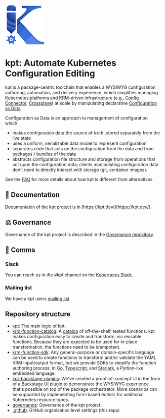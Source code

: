 ![kpt logo](https://github.com/kptdev/kpt/blob/main/logo/KptLogoSmall.png?raw=true)

# kpt: Automate Kubernetes Configuration Editing

kpt is a package-centric toolchain that enables a WYSIWYG configuration authoring, automation, and delivery experience,
which simplifies managing Kubernetes platforms and KRM-driven infrastructure (e.g.,
[Config Connector](https://github.com/GoogleCloudPlatform/k8s-config-connector), [Crossplane](https://crossplane.io/))
at scale by manipulating declarative
[Configuration as Data](https://github.com/kptdev/kpt/blob/main/docs/design-docs/06-config-as-data.md).

Configuration as Data is an approach to management of configuration which:

- makes configuration data the source of truth, stored separately from the live state
- uses a uniform, serializable data model to represent configuration
- separates code that acts on the configuration from the data and from packages / bundles of the data
- abstracts configuration file structure and storage from operations that act upon the configuration data; clients
  manipulating configuration data don’t need to directly interact with storage (git, container images).

See the [FAQ](https://kpt.dev/faq/) for more details about how kpt is different from alternatives.

## 📖 Documentation 

Documentaion of the kpt project is in [https://kpt.dev/](https://kpt.dev/).

## ⚖️ Governance

Governance of the kpt project is described in the
[Governance repository](https://github.com/kptdev/governance/blob/main/README.md).

## 👋 Comms 

### Slack

You can reach us in the #kpt channel on the [Kubernetes Slack](https://communityinviter.com/apps/kubernetes/community).

### Mailing list

We have a kpt users [mailing list](https://groups.google.com/forum/?oldui=1#!forum/kpt-users).

## Repository structure

- [kpt](https://github.com/kptdev/kpt): The main logic of kpt.
- [krm-function-catalog](https://github.com/kptdev/krm-functions-catalog): A [catalog](https://catalog.kpt.dev/) of
  off-the-shelf, tested functions. kpt makes configuration easy to create and transform, via reusable functions. Because
  they are expected to be used for in-place transformation, the functions need to be idempotent.
- [krm-function-sdk](https://github.com/kptdev/krm-functions-sdk): Any general-purpose or domain-specific language can
  be used to create functions to transform and/or validate the YAML KRM input/output format, but we provide SDKs to
  simplify the function authoring process, in [Go](https://kpt.dev/book/05-developing-functions/02-developing-in-Go), 
  [Typescript](https://kpt.dev/book/05-developing-functions/03-developing-in-Typescript), and 
  [Starlark](https://kpt.dev/book/05-developing-functions/04-developing-in-Starlark), a Python-like embedded language.
- [kpt-backstage-plugins](https://github.com/kptdev/kpt-backstage-plugins): We've created a proof-of-concept UI in the
  form of a [Backstage UI plugin](https://github.com/kptdev/kpt-backstage-plugins) to demonstrate the WYSIWYG
  experience that's possible on top of the package orchestrator. More scenarios can be supported by implementing
  form-based editors for additional Kubernetes resource types.
- [governance](https://github.com/kptdev/governance): Governance of the kpt project.
- [.github](https://github.com/kptdev/.github): GitHub organisation level settings (this repo)
